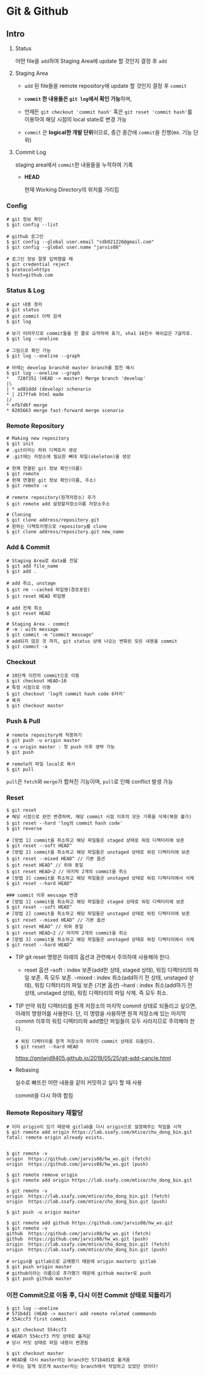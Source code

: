 # Git & Github

## Intro

1. Status

   어떤 file을 `add`하여 Staging Area에 update 할 것인지 결정 후 `add`

2. Staging Area

   - `add` 된 file들을 remote repository에 update 할 것인지 결정 후 `commit`

   - **`commit` 한 내용들은 `git log`에서 확인 가능**하며,

   - 언제든 `git checkout 'commit hash'` 혹은 `git reset 'commit hash'`를 이용하여 해당 시점의 local state로 변경 가능

   - `commit` 은 **logical한 개발 단위**이므로, 중간 중간에 `commit`을 진행(ex. 기능 단위)

3. Commit Log

   staging area에서 `commit`한 내용들을 누적하여 기록
   
   - **HEAD**
   
     현재 Working Directory의 위치를 가리킴



### Config

```shell
# git 정보 확인
$ git config --list

# github 로그인
$ git config --global user.email "cdb921226@gmail.com"
$ git config --global user.name "jarvis08"

# 로그인 정보 잘못 입력했을 때
$ git credential reject
$ protocol=https
$ host=github.com
```



### Status & Log

```shell
# git 내용 정리
$ git status
# git commit 이력 검색
$ git log

# 보기 어려우므로 commit들을 한 줄로 요약하여 표기, sha1 16진수 해쉬값은 7글자로.
$ git log --oneline

# 그림으로 확인 가능
$ git log --oneline --graph

# 아래는 develop branch와 master branch를 합친 예시
$ git log --oneline --graph
*   728f351 (HEAD -> master) Merge branch 'develop'
|\
| * ad81ddd (develop) schenario
* | 217ffe6 html made
|/
* efb7d6f merge
* 0265663 merge fast-forward merge scenario

```



### Remote Repository

```shell
# Making new repository
$ git init
# .git이라는 하위 디렉토리 생성
# .git에는 저장소에 필요한 뼈대 파일(skeleton)을 생성

# 현재 연결된 git 정보 확인(이름)
$ git remote
# 현재 연결된 git 정보 확인(이름, 주소)
$ git remote -v

# remote repository(원격저장소) 추가
$ git remote add 설정할저장소이름 저장소주소

# Cloning
$ git clone address/repository.git
# 원하는 디렉토리명으로 repository를 clone
$ git clone address/repository.git new_name
```



### Add & Commit

```shell
# Staging Area로 data를 전달
$ git add file_name
$ git add .

# add 취소, unstage
$ git rm --cached 파일명(경로포함)
$ git reset HEAD 파일명

# add 전체 취소
$ git reset HEAD

# Staging Area - commit
# -m : with message
$ git commit -m "commit message"
# add되지 않은 것 까지, git status 상에 나오는 변화된 모든 내용을 commit
$ git commit -a
```



### Checkout

```shell
# 10단계 이전의 commit으로 이동
$ git checkout HEAD~10
# 특정 시점으로 이동
$ git checkout 'log의 commit hash code 6자리'
# 복귀
$ git checkout master
```



### Push & Pull

```shell
# remote repository에 적용하기
$ git push -u origin master
# -u origin master : 첫 push 이후 생략 가능
$ git push

# remote의 파일 local로 복사
$ git pull
```

`pull`은 `fetch`와 `merge`가 합쳐진 기능이며, `pull`로 인해 conflict 발생 가능



### Reset

```shell
$ git reset
# 해당 시점으로 완전 변경하며, 해당 commit 시점 이후의 모든 기록을 삭제(복원 불가)
$ git reset --hard 'log의 commit hash code'
$ git reverse

# [방법 1] commit을 취소하고 해당 파일들은 staged 상태로 워킹 디렉터리에 보존
$ git reset --soft HEAD^
# [방법 2] commit을 취소하고 해당 파일들은 unstaged 상태로 워킹 디렉터리에 보존
$ git reset --mixed HEAD^ // 기본 옵션
$ git reset HEAD^ // 위와 동일
$ git reset HEAD~2 // 마지막 2개의 commit을 취소
# [방법 3] commit을 취소하고 해당 파일들은 unstaged 상태로 워킹 디렉터리에서 삭제
$ git reset --hard HEAD^

### commit 이후 message 변경
# [방법 1] commit을 취소하고 해당 파일들은 staged 상태로 워킹 디렉터리에 보존
$ git reset --soft HEAD^
# [방법 2] commit을 취소하고 해당 파일들은 unstaged 상태로 워킹 디렉터리에 보존
$ git reset --mixed HEAD^ // 기본 옵션
$ git reset HEAD^ // 위와 동일
$ git reset HEAD~2 // 마지막 2개의 commit을 취소
# [방법 3] commit을 취소하고 해당 파일들은 unstaged 상태로 워킹 디렉터리에서 삭제
$ git reset --hard HEAD^
```

- TIP git reset 명령은 아래의 옵션과 관련해서 주의하여 사용해야 한다.

  - reset 옵션
    –soft : index 보존(add한 상태, staged 상태), 워킹 디렉터리의 파일 보존. 즉 모두 보존.
    –mixed : index 취소(add하기 전 상태, unstaged 상태), 워킹 디렉터리의 파일 보존 (기본 옵션)
    –hard : index 취소(add하기 전 상태, unstaged 상태), 워킹 디렉터리의 파일 삭제. 즉 모두 취소.

- TIP 만약 워킹 디렉터리를 원격 저장소의 마지막 commit 상태로 되돌리고 싶으면, 아래의 명령어를 사용한다.
  단, 이 명령을 사용하면 원격 저장소에 있는 마지막 commit 이후의 워킹 디렉터리와 add했던 파일들이 모두 사라지므로 주의해야 한다.

  ```shell
  # 워킹 디렉터리를 원격 저장소의 마지막 commit 상태로 되돌린다.
  $ git reset --hard HEAD
  ```

  https://gmlwjd9405.github.io/2018/05/25/git-add-cancle.html

- Rebasing

  실수로 빠뜨린 어떤 내용을 같이 커밋하고 싶다 할 때 사용

  commit을 다시 하여 합침



### Remote Repository 재할당

```shell
# 이미 origin이 있기 때문에 gitlab을 다시 origin으로 설정해주는 작업을 시작
$ git remote add origin https://lab.ssafy.com/mtice/cho_dong_bin.git
fatal: remote origin already exists.


$ git remote -v
origin  https://github.com/jarvis08/hw_ws.git (fetch)
origin  https://github.com/jarvis08/hw_ws.git (push)

$ git remote remove origin
$ git remote add origin https://lab.ssafy.com/mtice/cho_dong_bin.git

$ git remote -v
origin  https://lab.ssafy.com/mtice/cho_dong_bin.git (fetch)
origin  https://lab.ssafy.com/mtice/cho_dong_bin.git (push)

$ git push -u origin master

$ git remote add github https://github.com/jarvis08/hw_ws.git
$ git remote -v
github  https://github.com/jarvis08/hw_ws.git (fetch)
github  https://github.com/jarvis08/hw_ws.git (push)
origin  https://lab.ssafy.com/mtice/cho_dong_bin.git (fetch)
origin  https://lab.ssafy.com/mtice/cho_dong_bin.git (push)

# origin을 gitlab으로 교체했기 때문에 origin master는 gitlab
$ git push origin master
# github이라는 이름으로 추가했기 때문에 github master로 push
$ git push github master

```



### 이전 Commit으로 이동 후, 다시 이전 Commit 상태로 되돌리기

```shell
$ git log --oneline
# 571b4d1 (HEAD -> master) add remote related commmands
# 554ccf3 first commit

$ git checkout 554ccf3
# HEAD가 554ccf3 커밋 상태로 옮겨감
# 당시 커밋 상태로 파일 내용이 변경됨

$ git checkout master
# HEAD를 다시 master라는 branch인 571b4d1로 옮겨옴
# 우리는 알게 모르게 master라는 branch에서 작업하고 있었던 것이다!
```







